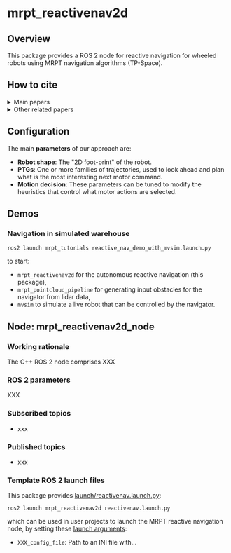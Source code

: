 # mrpt_reactivenav2d

## Overview
This package provides a ROS 2 node for reactive navigation for wheeled robots
using MRPT navigation algorithms (TP-Space).

## How to cite

<details>
  <summary>Main papers</summary>

  IROS06 ([PDF](https://ingmec.ual.es/~jlblanco/papers/blanco2006tps_IROS.pdf))
  ```bibtex
  @INPROCEEDINGS{,
       author = {Blanco, Jos{\'{e}}-Luis and Gonz{\'{a}}lez-Jim{\'{e}}nez, Javier and Fern{\'{a}}ndez-Madrigal, Juan-Antonio},
        month = oct,
        title = {The Trajectory Parameter Space (TP-Space): A New Space Representation for Non-Holonomic Mobile Robot Reactive Navigation},
        booktitle = {IEEE International Conference on Intelligent Robots and Systems (IROS'06)},
        year = {2006},
        location = {Beijing (China)}
  }
  ```

</details>

<details>
  <summary>Other related papers</summary>

  [IEEE RAM 2023](https://ieeexplore.ieee.org/abstract/document/10355540/)
  ```bibtex
  @ARTICLE{xiao2023barn,
      author = {Xiao, Xuesu and Xu, Zifan and Warnell, Garrett and Stone, Peter and Gebelli Guinjoan, Ferran and T Rodrigues, Romulo and Bruyninckx, Herman and Mandala, Hanjaya and Christmann, Guilherme and Blanco, Jos{\'{e}}-Luis and Somashekara Rai, Shravan},
       month = {{aug}},
       title = {Autonomous Ground Navigation in Highly Constrained Spaces: Lessons learned from The 2nd BARN Challenge at ICRA 2023},
       journal = {IEEE Robotics & Automation Magazine},
       volume = {30},
       number = {4},
       year = {2023},
       url = {https://ieeexplore.ieee.org/abstract/document/10355540/},
       doi = {10.1109/MRA.2023.3322920},
       pages = {91--97}
  }
  ```

  IJARS 2015 [PDF](https://ingmec.ual.es/~jlblanco/papers/blanco2015tps_rrt.pdf)
  ```bibtex
  @ARTICLE{bellone2015tprrt,
      author = {Blanco, Jos{\'{e}}-Luis and Bellone, Mauro and Gim{\'{e}}nez-Fern{\'{a}}ndez, Antonio},
      month = {{{may}}},
      title = {TP-Space RRT: Kinematic path planning of non-holonomic any-shape vehicles},
      journal = {International Journal of Advanced Robotic Systems},
      volume = {12},
      number = {55},
      year = {2015},
      url = {http://www.intechopen.com/journals/international_journal_of_advanced_robotic_systems/tp-space-rrt-ndash-kinematic-path-planning-of-non-holonomic-any-shape-vehicles},
      doi = {10.5772/60463}
  }
  ```

</details>


## Configuration

The main **parameters** of our approach are:

- **Robot shape**: The "2D foot-print" of the robot.
- **PTGs**: One or more families of trajectories, used to look ahead and plan what is the most interesting next motor command.
- **Motion decision**: These parameters can be tuned to modify the heuristics that control what motor actions are selected.

## Demos

### Navigation in simulated warehouse

    ros2 launch mrpt_tutorials reactive_nav_demo_with_mvsim.launch.py

to start:

* ``mrpt_reactivenav2d`` for the autonomous reactive navigation (this package),
* ``mrpt_pointcloud_pipeline`` for generating input obstacles for the navigator from lidar data,
* ``mvsim`` to simulate a live robot that can be controlled by the navigator.

## Node: mrpt_reactivenav2d_node

### Working rationale

The C++ ROS 2 node comprises XXX


### ROS 2 parameters

XXX

### Subscribed topics
* xxx

### Published topics
* xxx

### Template ROS 2 launch files

This package provides [launch/reactivenav.launch.py](launch/reactivenav.launch.py):

    ros2 launch mrpt_reactivenav2d reactivenav.launch.py

which can be used in user projects to launch the MRPT reactive navigation node, by setting these [launch arguments](https://docs.ros.org/en/rolling/Tutorials/Intermediate/Launch/Using-Substitutions.html):

* ``XXX_config_file``: Path to an INI file with...


